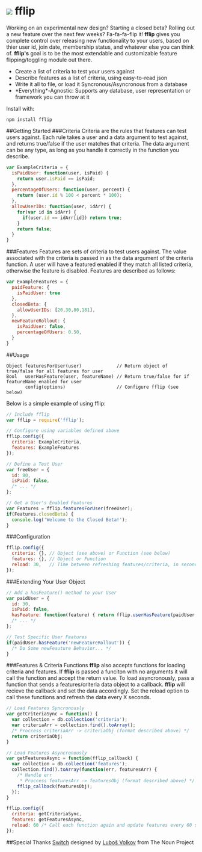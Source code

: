 <img src="http://fredkschott.com/images/fflipIcon2.png" /> fflip
============================

Working on an experimental new design? Starting a closed beta? Rolling out a new feature over the next few weeks? Fa-fa-fa-flip it! __fflip__ gives you complete control over releasing new functionality to your users, based on thier user id, join date, membership status, and whatever else you can think of. __fflip's__ goal is to be the most extendable and customizable feature flipping/toggling module out there.

- Create a list of criteria to test your users against
- Describe features as a list of criteria, using easy-to-read json
- Write it all to file, or load it Syncronous/Asyncronous from a database
- \*Everything\*-Agnostic: Supports any database, user representation or framework you can throw at it 

Install with:
```
npm install fflip
```

##Getting Started
###Criteria
Criteria are the rules that features can test users against. Each rule takes a user and a data argument to test against, and returns true/false if the user matches that criteria. The data argument can be any type, as long as you handle it correctly in the function you describe.
```javascript
var ExampleCriteria = {    
  isPaidUser: function(user, isPaid) {
    return user.isPaid == isPaid;
  },
  percentageOfUsers: function(user, percent) {
    return (user.id % 100 < percent * 100);
  },
  allowUserIDs: function(user, idArr) {
    for(var id in idArr) {
      if(user.id == idArr[id]) return true;
    }
    return false;
  }
}
```

###Features
Features are sets of criteria to test users against. The value associated with the criteria is passed in as the data argument of the criteria function. A user will have a featured enabled if they match all listed criteria, otherwise the feature is disabled. Features are described as follows:
```javascript
var ExampleFeatures = {
  paidFeature: {
    isPaidUser: true
  },
  closedBeta: {
    allowUserIDs: [20,30,80,181],
  },
  newFeatureRollout: {
    isPaidUser: false,
    percentageOfUsers: 0.50,
  }
}
```

##Usage
```
Object featuresForUser(user)             // Return object of true/false for all features for user
Bool   userHasFeature(user, featureName) // Return true/false for if featureName enabled for user
       config(options)                   // Configure fflip (see below)
```

Below is a simple example of using fflip:
```javascript
// Include fflip
var fflip = require('fflip');

// Configure using variables defined above
fflip.config({
  criteria: ExampleCriteria,
  features: ExampleFeatures
});

// Define a Test User
var freeUser = {
  id: 80,
  isPaid: false,
  /* ... */
};

// Get a User's Enabled Features
var Features = fflip.featuresForUser(freeUser);
if(Features.closedBeta) {
  console.log('Welcome to the Closed Beta!');
}
```

###Configuration
```javascript
fflip.config({
  criteria: {}, // Object (see above) or Function (see below)
  features: {}, // Object or Function
  reload: 30,   // Time between refreshing features/criteria, in seconds
});
```

###Extending Your User Object
```javascript
// Add a hasFeature() method to your User
var paidUser = {
  id: 30,
  isPaid: false,
  hasFeature: function(feature) { return fflip.userHasFeature(paidUser, feature); },
  /* ... */
};

// Test Specific User Features
if(paidUser.hasFeature('newFeatureRollout')) {
  /* Do Some newFeauture Behavior... */
}
```

###Features & Criteria Functions
__fflip__ also accepts functions for loading criteria and features. If __fflip__ is passed a funciton with no arguments it will call the function and accept the return value. To load asyncronously, pass a function that sends a features/criteria data object to a callback. __fflip__ will recieve the callback and set the data accordingly. Set the reload option to call these functions and refresh the data every X seconds.
```javascript
// Load Features Syncronously
var getCriteriaSync = function() {
  var collection = db.collection('criteria');
  var criteriaArr = collection.find().toArray();
  /* Proccess criteriaArr -> criteriaObj (format described above) */
  return criteriaObj;
}

// Load Features Asyncronously
var getFeaturesAsync = function(fflip_callback) {
  var collection = db.collection('features');
  collection.find().toArray(function(err, featuresArr) {
    /* Handle err
     * Proccess featuresArr -> featuresObj (format described above) */
    fflip_callback(featuresObj);
  });      
}

fflip.config({
  criteria: getCriteriaSync,
  features: getFeaturesAsync,
  reload: 60 /* Call each function again and update features every 60 secondss */
});
```

##Special Thanks
<a href="http://thenounproject.com/noun/switch/#icon-No20729" target="_blank">Switch</a> designed by <a href="http://thenounproject.com/Luboš Volkov" target="_blank">Luboš Volkov</a> from The Noun Project
